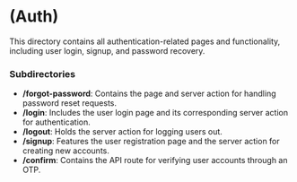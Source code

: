 # (Auth)

This directory contains all authentication-related pages and functionality, including user login, signup, and password recovery.

### Subdirectories

- **/forgot-password**: Contains the page and server action for handling password reset requests.
- **/login**: Includes the user login page and its corresponding server action for authentication.
- **/logout**: Holds the server action for logging users out.
- **/signup**: Features the user registration page and the server action for creating new accounts.
- **/confirm**: Contains the API route for verifying user accounts through an OTP.
